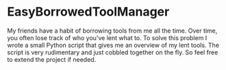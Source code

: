 # EasyBorrowedToolManager

My friends have a habit of borrowing tools from me all the time. Over time, you often lose track of who you've lent what to. To solve this problem I wrote a small Python script that gives me an overview of my lent tools. The script is very rudimentary and just cobbled together on the fly. So feel free to extend the project if needed.
